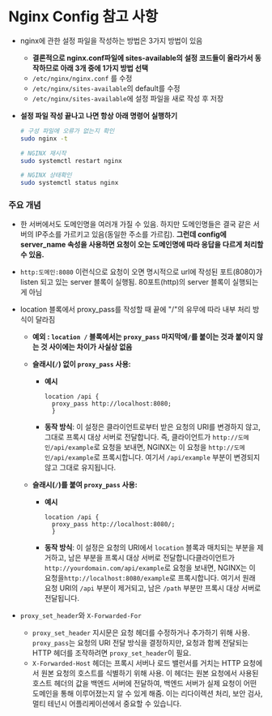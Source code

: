 # Nginx Config 참고 사항

- nginx에 관한 설정 파일을 작성하는 방법은 3가지 방법이 있음

  - **결론적으로 nginx.conf파일에 sites-available의 설정 코드들이 올라가서 동작하므로 아래 3개 중에 1가지 방법 선택**
  - `/etc/nginx/nginx.conf` 를 수정
  - `/etc/nginx/sites-available`의 default를 수정
  - `/etc/nginx/sites-available`에 설정 파일을 새로 작성 후 저장


- **설정 파일 작성 끝나고 나면 항상 아래 명령어 실행하기**

  ```bash
  # 구성 파일에 오류가 없는지 확인
  sudo nginx -t
  
  # NGINX 재시작
  sudo systemctl restart nginx
  
  # NGINX 상태확인
  sudo systemctl status nginx
  ```

### 주요 개념

- 한 서버에서도 도메인명을 여러개 가질 수 있음. 하지만 도메인명들은 결국 같은 서버의 IP주소를 가르키고 있음(동일한 주소를 가르킴). **그런데 config에 server_name 속성을 사용하면 요청이 오는 도메인명에 따라 응답을 다르게 처리할 수 있음.**

- `http:도메인:8080` 이런식으로 요청이 오면 명시적으로 url에 작성된 포트(8080)가 listen 되고 있는 server 블록이 실행됨.
  80포트(http)의 server 블록이 실행되는게 아님

- location 블록에서 proxy_pass를 작성할 때 끝에 "/"의 유무에 따라 내부 처리 방식이 달라짐

  - **예외 : `location /` 블록에서는 `proxy_pass` 마지막에`/`를 붙이는 것과 붙이지 않는 것 사이에는 차이가 사실상 없음**

  - **슬래시(`/`) 없이 `proxy_pass` 사용:**

    - **예시**
  
      ````nginx
      location /api {
      	proxy_pass http://localhost:8080;
      	}
      ````

    - **동작 방식**: 이 설정은 클라이언트로부터 받은 요청의 URI를 변경하지 않고, 그대로 프록시 대상 서버로 전달합니다. 즉, 클라이언트가 `http://도메인/api/example`로 요청을 보내면, NGINX는 이 요청을 `http://도메인/api/example`로 프록시합니다. 여기서 `/api/example` 부분이 변경되지 않고 그대로 유지됩니다.

  - **슬래시(`/`)를 붙여 `proxy_pass` 사용:**

    - **예시**
  
      ```nginx
      location /api {
      	proxy_pass http://localhost:8080/;
      	}
      ```
  
    - **동작 방식**: 이 설정은 요청의 URI에서 `location` 블록과 매치되는 부분을 제거하고, 남은 부분을 프록시 대상 서버로 전달합니다클라이언트가 `http://yourdomain.com/api/example`로 요청을 보내면, NGINX는 이 요청을`http://localhost:8080/example`로 프록시합니다. 여기서 원래 요청 URI의 `/api` 부분이 제거되고, 남은 `/path` 부분만 프록시 대상 서버로 전달됩니다.

- `proxy_set_header`와 `X-Forwarded-For`
  - `proxy_set_header` 지시문은 요청 헤더를 수정하거나 추가하기 위해 사용. `proxy_pass`는 요청의 URI 전달 방식을 결정하지만, 요청과 함께 전달되는 HTTP 헤더를 조작하려면 `proxy_set_header`이 필요.
  - `X-Forwarded-Host` 헤더는 프록시 서버나 로드 밸런서를 거치는 HTTP 요청에서 원본 요청의 호스트를 식별하기 위해 사용. 이 헤더는 원본 요청에서 사용된 호스트 헤더의 값을 백엔드 서버에 전달하여, 백엔드 서버가 실제 요청이 어떤 도메인을 통해 이루어졌는지 알 수 있게 해줌. 이는 리다이렉션 처리, 보안 검사, 멀티 테넌시 어플리케이션에서 중요할 수 있습니다.
